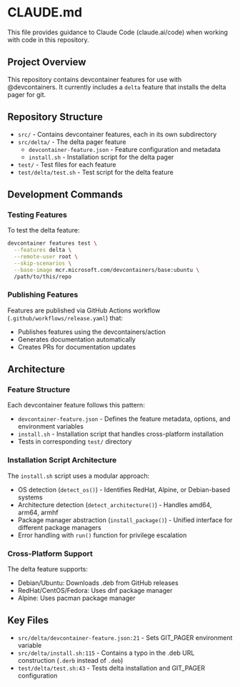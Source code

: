 # CLAUDE.md

This file provides guidance to Claude Code (claude.ai/code) when working with code in this repository.

## Project Overview

This repository contains devcontainer features for use with @devcontainers. It currently includes a `delta` feature that installs the delta pager for git.

## Repository Structure

- `src/` - Contains devcontainer features, each in its own subdirectory
- `src/delta/` - The delta pager feature
  - `devcontainer-feature.json` - Feature configuration and metadata
  - `install.sh` - Installation script for the delta pager
- `test/` - Test files for each feature
- `test/delta/test.sh` - Test script for the delta feature

## Development Commands

### Testing Features

To test the delta feature:
```bash
devcontainer features test \
  --features delta \
  --remote-user root \
  --skip-scenarios \
  --base-image mcr.microsoft.com/devcontainers/base:ubuntu \
  /path/to/this/repo
```

### Publishing Features

Features are published via GitHub Actions workflow (`.github/workflows/release.yaml`) that:
- Publishes features using the devcontainers/action
- Generates documentation automatically
- Creates PRs for documentation updates

## Architecture

### Feature Structure

Each devcontainer feature follows this pattern:
- `devcontainer-feature.json` - Defines the feature metadata, options, and environment variables
- `install.sh` - Installation script that handles cross-platform installation
- Tests in corresponding `test/` directory

### Installation Script Architecture

The `install.sh` script uses a modular approach:
- OS detection (`detect_os()`) - Identifies RedHat, Alpine, or Debian-based systems
- Architecture detection (`detect_architecture()`) - Handles amd64, arm64, armhf
- Package manager abstraction (`install_package()`) - Unified interface for different package managers
- Error handling with `run()` function for privilege escalation

### Cross-Platform Support

The delta feature supports:
- Debian/Ubuntu: Downloads .deb from GitHub releases
- RedHat/CentOS/Fedora: Uses dnf package manager
- Alpine: Uses pacman package manager

## Key Files

- `src/delta/devcontainer-feature.json:21` - Sets GIT_PAGER environment variable
- `src/delta/install.sh:115` - Contains a typo in the .deb URL construction (`.derb` instead of `.deb`)
- `test/delta/test.sh:43` - Tests delta installation and GIT_PAGER configuration